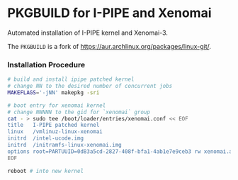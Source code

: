 PKGBUILD for I-PIPE and Xenomai
=================================

Automated installation of I-PIPE kernel and Xenomai-3.

The `PKGBUILD` is a fork of https://aur.archlinux.org/packages/linux-git/.

### Installation Procedure
```sh
# build and install ipipe patched kernel
# change NN to the desired number of concurrent jobs
MAKEFLAGS='-jNN' makepkg -sri

# boot entry for xenomai kernel
# change NNNNN to the gid for `xenomai` group
cat - > sudo tee /boot/loader/entries/xenomai.conf << EOF
title	I-PIPE patched kernel
linux	/vmlinuz-linux-xenomai
initrd	/intel-ucode.img
initrd	/initramfs-linux-xenomai.img
options	root=PARTUUID=0d83a5cd-2827-408f-bfa1-4ab1e7e9ceb3 rw xenomai.allowed_group=NNNNN
EOF

reboot # into new kernel
```

